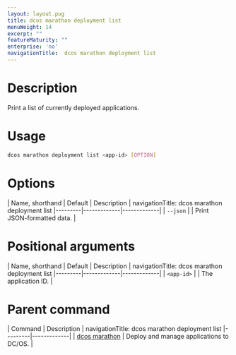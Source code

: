 ```yaml
---
layout: layout.pug
title: dcos marathon deployment list
menuWeight: 14
excerpt: ""
featureMaturity: ""
enterprise: 'no'
navigationTitle:  dcos marathon deployment list
---
```


<!-- This source repo for this topic is https://github.com/dcos/dcos-docs -->


# Description
Print a list of currently deployed applications.

# Usage

```bash
dcos marathon deployment list <app-id> [OPTION]
```

# Options

| Name, shorthand | Default | Description |
navigationTitle:  dcos marathon deployment list
|---------|-------------|-------------|
| `--json`   |             |  Print JSON-formatted data. |

# Positional arguments

| Name, shorthand | Default | Description |
navigationTitle:  dcos marathon deployment list
|---------|-------------|-------------|
| `<app-id>`   |             |  The application ID. |

# Parent command

| Command | Description |
navigationTitle:  dcos marathon deployment list
|---------|-------------|
| [dcos marathon](/docs/1.10/cli/command-reference/dcos-marathon/) | Deploy and manage applications to DC/OS. |

<!-- # Examples -->
